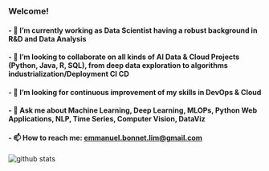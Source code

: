 ### Welcome! 

#### - 🔭 I’m currently working as Data Scientist having a robust background in R&D and Data Analysis
#### - 🤝 I’m looking to collaborate on all kinds of AI Data & Cloud Projects (Python, Java, R, SQL), from deep data exploration to algorithms industrialization/Deployment CI CD
#### - 🤔 I’m looking for continuous improvement of my skills in DevOps & Cloud
#### - 💬 Ask me about Machine Learning, Deep Learning, MLOPs, Python Web Applications, NLP, Time Series, Computer Vision, DataViz
#### - 📫 How to reach me: emmanuel.bonnet.lim@gmail.com 


![github stats](https://github-readme-stats.vercel.app/api?username=Manu87DS&show_icons=true&theme=radical)

